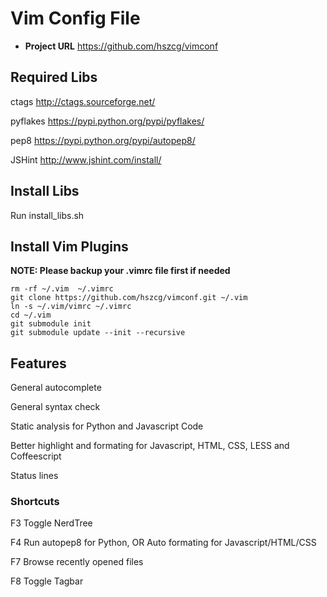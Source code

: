 Vim Config File
====

+ **Project URL**
https://github.com/hszcg/vimconf

## Required Libs
ctags http://ctags.sourceforge.net/

pyflakes https://pypi.python.org/pypi/pyflakes/

pep8 https://pypi.python.org/pypi/autopep8/

JSHint http://www.jshint.com/install/

## Install Libs
Run install_libs.sh

## Install Vim Plugins

**NOTE: Please backup your .vimrc file first if needed**
```
rm -rf ~/.vim  ~/.vimrc
git clone https://github.com/hszcg/vimconf.git ~/.vim
ln -s ~/.vim/vimrc ~/.vimrc
cd ~/.vim
git submodule init
git submodule update --init --recursive
```

## Features
General autocomplete

General syntax check

Static analysis for Python and Javascript Code

Better highlight and formating for Javascript, HTML, CSS, LESS and Coffeescript

Status lines

### Shortcuts
F3 Toggle NerdTree

F4 Run autopep8 for Python, OR Auto formating for Javascript/HTML/CSS

F7 Browse recently opened files

F8 Toggle Tagbar
